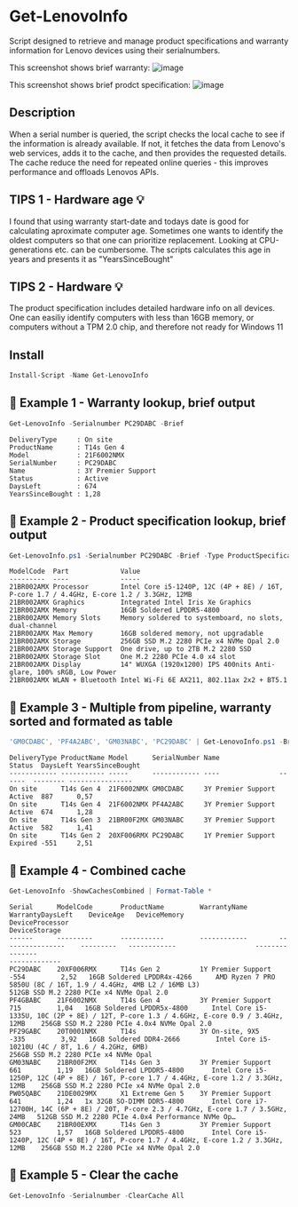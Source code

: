 # Get-LenovoInfo
Script designed to retrieve and manage product specifications and warranty information for Lenovo devices using their serialnumbers.

This screenshot shows brief warranty:
![image](https://github.com/user-attachments/assets/b9dbbd62-b2d9-419b-8903-8c5f687f7609)

This screenshot shows brief prodct specification:
![image](https://github.com/user-attachments/assets/2ec54acd-8535-40cf-8393-60d2a035da2a)

## Description
When a serial number is queried, the script checks the local cache to see if the information is already available. If not, it fetches the data from Lenovo's web services, adds it to the cache, and then provides the requested details.
The cache reduce the need for repeated online queries - this improves performance and offloads Lenovos APIs.

## TIPS 1 - Hardware age 💡
I found that using warranty start-date and todays date is good for calculating aproximate computer age. Sometimes one wants to identify the oldest computers so that one can prioritize replacement. Looking at CPU-generations etc. can be cumbersome.
The scripts calculates this age in years and presents it as "YearsSinceBought"

## TIPS 2 - Hardware 💡
The product specification includes detailed hardware info on all devices. One can easiliy identify computers with less than 16GB memory, or computers without a TPM 2.0 chip, and therefore not ready for Windows 11

## Install
```PowerShell
Install-Script -Name Get-LenovoInfo
```

## 🔵 Example 1 - Warranty lookup, brief output
```PowerShell
Get-LenovoInfo -Serialnumber PC29DABC -Brief
```
```
DeliveryType     : On site
ProductName      : T14s Gen 4
Model            : 21F6002NMX
SerialNumber     : PC29DABC
Name             : 3Y Premier Support
Status           : Active
DaysLeft         : 674
YearsSinceBought : 1,28
```

## 🔵 Example 2 - Product specification lookup, brief output
```PowerShell
Get-LenovoInfo.ps1 -Serialnumber PC29DABC -Brief -Type ProductSpecification
```
```
ModelCode  Part             Value
---------  ----             -----
21BR002AMX Processor        Intel Core i5-1240P, 12C (4P + 8E) / 16T, P-core 1.7 / 4.4GHz, E-core 1.2 / 3.3GHz, 12MB
21BR002AMX Graphics         Integrated Intel Iris Xe Graphics
21BR002AMX Memory           16GB Soldered LPDDR5-4800
21BR002AMX Memory Slots     Memory soldered to systemboard, no slots, dual-channel
21BR002AMX Max Memory       16GB soldered memory, not upgradable
21BR002AMX Storage          256GB SSD M.2 2280 PCIe x4 NVMe Opal 2.0
21BR002AMX Storage Support  One drive, up to 2TB M.2 2280 SSD
21BR002AMX Storage Slot     One M.2 2280 PCIe 4.0 x4 slot
21BR002AMX Display          14" WUXGA (1920x1200) IPS 400nits Anti-glare, 100% sRGB, Low Power
21BR002AMX WLAN + Bluetooth Intel Wi-Fi 6E AX211, 802.11ax 2x2 + BT5.1
```


## 🔵 Example 3 - Multiple from pipeline, warranty sorted and formated as table
```PowerShell
'GM0CDABC', 'PF4A2ABC', 'GM03NABC', 'PC29DABC' | Get-LenovoInfo.ps1 -Brief | Sort YearsSinceBought | Format-Table
```
```
DeliveryType ProductName Model      SerialNumber Name               Status  DaysLeft YearsSinceBought
------------ ----------- -----      ------------ ----               ------  -------- ----------------
On site      T14s Gen 4  21F6002NMX GM0CDABC     3Y Premier Support Active  887      0,57
On site      T14s Gen 4  21F6002NMX PF4A2ABC     3Y Premier Support Active  674      1,28
On site      T14s Gen 3  21BR00F2MX GM03NABC     3Y Premier Support Active  582      1,41
On site      T14s Gen 2  20XF006RMX PC29DABC     1Y Premier Support Expired -551     2,51
```


## 🔵 Example 4 - Combined cache
```PowerShell
Get-LenovoInfo -ShowCachesCombined | Format-Table *
```
```
Serial  	ModelCode 		ProductName     	WarrantyName      	WarrantyDaysLeft	DeviceAge	DeviceMemory              		DeviceProcessor                                                                          	DeviceStorage
------  	--------- 		-----------     	------------      	----------------	---------	------------              		---------------                                                                          	-------------
PC29DABC	20XF006RMX		T14s Gen 2      	1Y Premier Support	            -554	     2,52	16GB Soldered LPDDR4x-4266		AMD Ryzen 7 PRO 5850U (8C / 16T, 1.9 / 4.4GHz, 4MB L2 / 16MB L3)                         	512GB SSD M.2 2280 PCIe x4 NVMe Opal 2.0
PF4GBABC	21F6002NMX		T14s Gen 4      	3Y Premier Support	             715	     1,04	16GB Soldered LPDDR5x-4800		Intel Core i5-1335U, 10C (2P + 8E) / 12T, P-core 1.3 / 4.6GHz, E-core 0.9 / 3.4GHz, 12MB 	256GB SSD M.2 2280 PCIe 4.0x4 NVMe Opal 2.0
PF29GABC	20T0001NMX		T14s            	3Y On-site, 9X5   	            -335	     3,92	16GB Soldered DDR4-2666   		Intel Core i5-10210U (4C / 8T, 1.6 / 4.2GHz, 6MB)                                        	256GB SSD M.2 2280 PCIe x4 NVMe Opal
GM03NABC	21BR00F2MX		T14s Gen 3      	3Y Premier Support	             661	     1,19	16GB Soldered LPDDR5-4800 		Intel Core i5-1250P, 12C (4P + 8E) / 16T, P-core 1.7 / 4.4GHz, E-core 1.2 / 3.3GHz, 12MB 	256GB SSD M.2 2280 PCIe x4 NVMe Opal 2.0
PW05QABC	21DE0029MX		X1 Extreme Gen 5	3Y Premier Support	             641	     1,24	1x 32GB SO-DIMM DDR5-4800 		Intel Core i7-12700H, 14C (6P + 8E) / 20T, P-core 2.3 / 4.7GHz, E-core 1.7 / 3.5GHz, 24MB	512GB SSD M.2 2280 PCIe 4.0x4 Performance NVMe Op…
GM00CABC	21BR00EXMX		T14s Gen 3      	3Y Premier Support	             523	     1,57	16GB Soldered LPDDR5-4800 		Intel Core i5-1240P, 12C (4P + 8E) / 16T, P-core 1.7 / 4.4GHz, E-core 1.2 / 3.3GHz, 12MB 	256GB SSD M.2 2280 PCIe x4 NVMe Opal 2.0
```

## 🔵 Example 5 - Clear the cache
```PowerShell
Get-LenovoInfo -Serialnumber -ClearCache All
```
